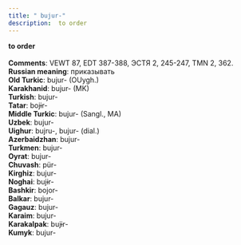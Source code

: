 ```yaml
---
title: " bujur-"
description:  to order
---
```

<strong> to order</strong><br><br>
<strong>Comments</strong>:  VEWT 87, EDT 387-388, ЭСТЯ 2, 245-247, TMN 2, 362.<br>
<strong>Russian meaning</strong>:  приказывать<br>
<strong>Old Turkic</strong>:  bujur- (OUygh.)<br>
<strong>Karakhanid</strong>:  bujur- (MK)<br>
<strong>Turkish</strong>:  bujur-<br>
<strong>Tatar</strong>:  bojɨr-<br>
<strong>Middle Turkic</strong>:  bujur- (Sangl., MA)<br>
<strong>Uzbek</strong>:  bujur-<br>
<strong>Uighur</strong>:  bujru-, bujur- (dial.)<br>
<strong>Azerbaidzhan</strong>:  bujur-<br>
<strong>Turkmen</strong>:  bujur-<br>
<strong>Oyrat</strong>:  bujur-<br>
<strong>Chuvash</strong>:  pür-<br>
<strong>Kirghiz</strong>:  bujur-<br>
<strong>Noghai</strong>:  bujɨr-<br>
<strong>Bashkir</strong>:  bojor-<br>
<strong>Balkar</strong>:  bujur-<br>
<strong>Gagauz</strong>:  bujur-<br>
<strong>Karaim</strong>:  bujur-<br>
<strong>Karakalpak</strong>:  bujɨr-<br>
<strong>Kumyk</strong>:  bujur-<br>



